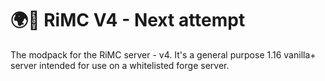 # 🌍🌸 RiMC V4 - Next attempt

The modpack for the RiMC server - v4. It's a general purpose 1.16 vanilla+ server intended for use on a whitelisted forge server.